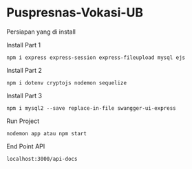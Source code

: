 # Puspresnas-Vokasi-UB

Persiapan yang di install

Install Part 1
```
npm i express express-session express-fileupload mysql ejs 
```
Install Part 2
```
npm i dotenv cryptojs nodemon sequelize 
```
Install Part 3
```
npm i mysql2 --save replace-in-file swangger-ui-express
```

Run Project 
```
nodemon app atau npm start
``` 

End Point API
```
localhost:3000/api-docs
```
